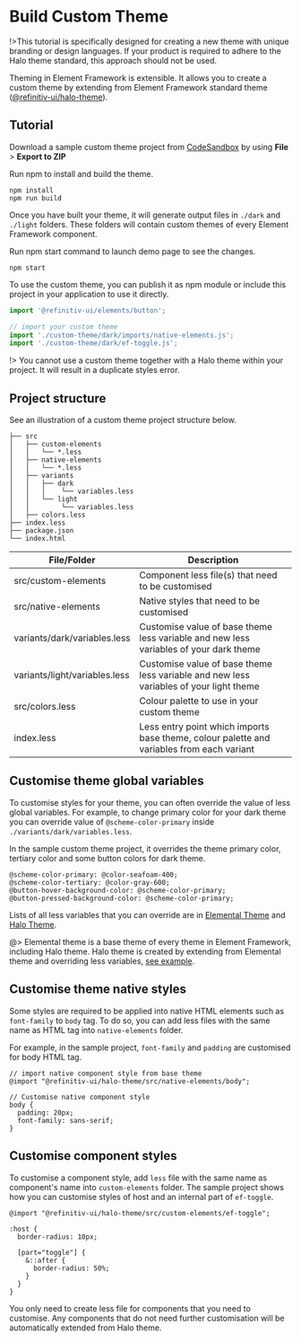 <!--
type: page
title: Custom Theme
location: ./guides/custom-theme
layout: default
-->

# Build Custom Theme

!>This tutorial is specifically designed for creating a new theme with unique branding or design languages. If your product is required to adhere to the Halo theme standard, this approach should not be used.

Theming in Element Framework is extensible. It allows you to create a custom theme by extending from Element Framework standard theme ([@refinitiv-ui/halo-theme](https://www.npmjs.com/package/@refinitiv-ui/halo-theme)).

## Tutorial

Download a sample custom theme project from [CodeSandbox](https://codesandbox.io/s/custom-theme-m9ssq4?file=/package.json) by using **File** > **Export to ZIP**

Run npm to install and build the theme.

```console
npm install
npm run build
```

Once you have built your theme, it will generate output files in `./dark` and `./light` folders. These folders will contain custom themes of every Element Framework component. 

Run npm start command to launch demo page to see the changes.

```console
npm start
```

To use the custom theme, you can publish it as npm module or include this project in your application to use it directly.

```javascript
import '@refinitiv-ui/elements/button';

// import your custom theme
import './custom-theme/dark/imports/native-elements.js';
import './custom-theme/dark/ef-toggle.js';
```

!> You cannot use a custom theme together with a Halo theme within your project. It will result in a duplicate styles error.

## Project structure

See an illustration of a custom theme project structure below.

```console
├── src
│   ├── custom-elements
│   │   └── *.less
│   ├── native-elements
│   │   └── *.less
│   ├── variants
│   │   ├── dark
│   │   │    └── variables.less
│   │   └── light
│   │        └── variables.less
│   ├── colors.less
├── index.less
├── package.json
└── index.html
```

| File/Folder                   | Description                                                                               |
| ----------------------------- | ----------------------------------------------------------------------------------------- |
| src/custom-elements           | Component less file(s) that need to be customised                                         |
| src/native-elements           | Native styles that need to be customised                                                  |
| variants/dark/variables.less  | Customise value of base theme less variable and new less variables of your dark theme     |
| variants/light/variables.less | Customise value of base theme less variable and new less variables of your light theme    |
| src/colors.less               | Colour palette to use in your custom theme                                                |
| index.less                    | Less entry point which imports base theme, colour palette and variables from each variant |


## Customise theme global variables

To customise styles for your theme, you can often override the value of less global variables. For example, to change primary color for your dark theme you can override value of `@scheme-color-primary` inside `./variants/dark/variables.less`.

In the sample custom theme project, it overrides the theme primary color, tertiary color and some button colors for dark theme.

```less
@scheme-color-primary: @color-seafoam-400;
@scheme-color-tertiary: @color-gray-600;
@button-hover-background-color: @scheme-color-primary;
@button-pressed-background-color: @scheme-color-primary;
```

Lists of all less variables that you can override are in [Elemental Theme](https://github.com/Refinitiv/refinitiv-ui/blob/v7/packages/elemental-theme/src/variables.less) and [Halo Theme](https://github.com/Refinitiv/refinitiv-ui/blob/v7/packages/halo-theme/src/variants/dark/variables.less).

@> Elemental theme is a base theme of every theme in Element Framework, including Halo theme. Halo theme is created by extending from Elemental theme and overriding less variables, [see example](https://github.com/Refinitiv/refinitiv-ui/blob/v7/packages/halo-theme/src/variants/dark/overrides.less).

## Customise theme native styles

Some styles are required to be applied into native HTML elements such as `font-family` to `body` tag. To do so, you can add less files with the same name as HTML tag into `native-elements` folder.

For example, in the sample project, `font-family` and `padding` are customised for body HTML tag.

```less
// import native component style from base theme
@import "@refinitiv-ui/halo-theme/src/native-elements/body";

// Customise native component style
body {
  padding: 20px;
  font-family: sans-serif;
}
```

## Customise component styles

To customise a component style, add `less` file with the same name as component's name into `custom-elements` folder. The sample project shows how you can customise styles of host and an internal part of `ef-toggle`.

```less
@import "@refinitiv-ui/halo-theme/src/custom-elements/ef-toggle";

:host {
  border-radius: 10px;

  [part="toggle"] {
    &::after {
      border-radius: 50%;
    }
  }
}
```

You only need to create less file for components that you need to customise. Any components that do not need further customisation will be automatically extended from Halo theme.


